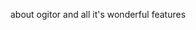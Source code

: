 <!--
Title: About
Description:
Keywords:
ogimage:
Date: 2013/01/01 03:43:00
Updated: 2014/01/26 03:23
Template: page
-->
about ogitor and all it's wonderful features
